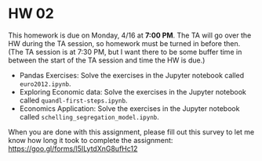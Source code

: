# HW 02

This homework is due on Monday, 4/16 at **7:00 PM**. The TA will go over the HW during the TA session, so homework must be turned in before then. (The TA session is at 7:30 PM, but I want there to be some buffer time in between the start of the TA session and time the HW is due.)

 - Pandas Exercises: Solve the exercises in the Jupyter notebook called `euro2012.ipynb`.
 - Exploring Economic data: Solve the exercises in the Jupyter notebook called `quandl-first-steps.ipynb`.
 - Economics Application: Solve the exercises in the Jupyter notebook called `schelling_segregation_model.ipynb`.

When you are done with this assignment, please fill out this survey to let me know how long it took to complete the assignment: https://goo.gl/forms/I5ILytdXnG8ufHc12
